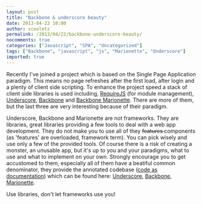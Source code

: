 ```yaml
---
layout: post
title: "Backbone & underscore beauty"
date: 2013-04-22 10:00
author: scooletz
permalink: /2013/04/22/backbone-underscore-beauty/
nocomments: true
categories: ["Javascript", "SPA", "Uncategorized"]
tags: ["Backbone", "javascript", "js", "Marionette", "Underscore"]
imported: true
---
```


Recently I've joined a project which is based on the Single Page Application paradigm. This means no page refreshes after the first load, after login and a plenty of client side scripting. To enhance the project speed a stack of client side libraries is used including, [RequireJS](http://requirejs.org) (for module management), [Underscore](http://underscorejs.org/), [Backbone](http://backbonejs.org/) and [Backbone Marionette](http://marionettejs.com/). There are more of them, but the last three are very interesting because of their paradigm.

Underscore, Backbone and Marionette are not frameworks. They are libraries, great libraries providing a few tools to deal with a web app development. They do not make you to use all of they <del datetime="2013-04-13T15:54:09+00:00">features </del> components (as 'features' are overloaded, framework term). You can pick wisely and use only a few of the provided tools. Of course there is a risk of creating a monster, an unusable app, but it's up to you and your paradigms, what to use and what to implement on your own. Strongly encourage you to get accustomed to them, especially all of them have a beatiful common denominator, they provide the annotated codebase ([code as documentation](http://lostechies.com/derickbailey/2011/12/14/annotated-source-code-as-documentation-with-docco/)) which can be found here: [Underscore](http://underscorejs.org/docs/underscore.html), [Backbone](http://backbonejs.org/docs/backbone.html), [Marionette](http://derickbailey.github.io/backbone.marionette/docs/backbone.marionette.html).

Use libraries, don't let frameworks use you!
